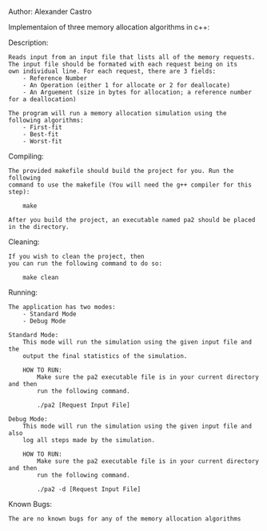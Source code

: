 Author: Alexander Castro

Implementaion of three memory allocation algorithms in c++:

Description:

	Reads input from an input file that lists all of the memory requests.
	The input file should be formated with each request being on its
	own individual line. For each request, there are 3 fields:
		- Reference Number
		- An Operation (either 1 for allocate or 2 for deallocate)
		- An Arguement (size in bytes for allocation; a reference number for a deallocation)

	The program will run a memory allocation simulation using the following algorithms:
		- First-fit
		- Best-fit
		- Worst-fit

Compiling:

	The provided makefile should build the project for you. Run the following 
	command to use the makefile (You will need the g++ compiler for this step):

		make
	
	After you build the project, an executable named pa2 should be placed in the directory.

Cleaning:

	If you wish to clean the project, then 
	you can run the following command to do so:
		
		make clean

Running:

	The application has two modes:
		- Standard Mode
		- Debug Mode
	
	Standard Mode:
		This mode will run the simulation using the given input file and the 
		output the final statistics of the simulation.
	
		HOW TO RUN:
			Make sure the pa2 executable file is in your current directory and then
			run the following command.

			./pa2 [Request Input File]

	Debug Mode:
		This mode will run the simulation using the given input file and also
		log all steps made by the simulation.
	
		HOW TO RUN:
			Make sure the pa2 executable file is in your current directory and then 
			run the following command.

			./pa2 -d [Request Input File]

Known Bugs:

	The are no known bugs for any of the memory allocation algorithms
